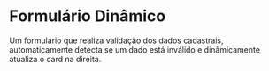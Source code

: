 # Formulário Dinâmico
Um formulário que realiza validação dos dados cadastrais, automaticamente detecta se um dado está inválido e dinâmicamente atualiza o card na direita.